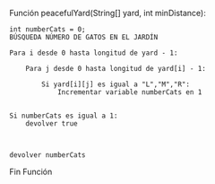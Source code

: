 <!-- In this, the first and simplest of a planned trilogy of cat katas :-), all you have to do is determine whether the distances between any visiting cats are large enough to make for a peaceful afternoon, or whether there is about to be an altercation someone will need to deal with by carrying one of them into the house or squirting them with water or what have you.

As input your function will receive a list of strings representing the yard as a grid, and an integer representing the minimum distance needed to prevent problems (considering the cats' current states of sleepiness). A point with no cat in it will be represented by a "-" dash. Lou, Mustache Cat, and Raoul will be represented by an upper case L, M, and R respectively. At any particular time all three cats may be in the yard, or maybe two, one, or even none.

If the number of cats in the yard is one or none, or if the distances between all cats are at least the minimum distance, your function should return True/true/TRUE (depending on what language you're using), but if there are two or three cats, and the distance between at least two of them is smaller than the minimum distance, your function should return False/false/FALSE.-->

<!-- https://www.codewars.com/kata/5869848f2d52095be20001d1/train/java -->

Función peacefulYard(String[] yard, int minDistance):

    int numberCats = 0;
    BÚSQUEDA NÚMERO DE GATOS EN EL JARDÍN

    Para i desde 0 hasta longitud de yard - 1:

        Para j desde 0 hasta longitud de yard[i] - 1:

            Si yard[i][j] es igual a "L","M","R":
                Incrementar variable numberCats en 1


    Si numberCats es igual a 1:
        devolver true
    
    

    devolver numberCats

Fin Función


